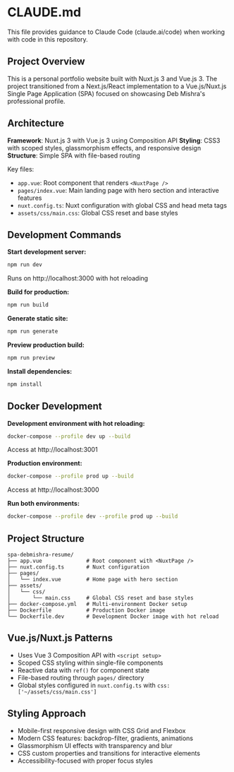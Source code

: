 # CLAUDE.md

This file provides guidance to Claude Code (claude.ai/code) when working with code in this repository.

## Project Overview

This is a personal portfolio website built with Nuxt.js 3 and Vue.js 3. The project transitioned from a Next.js/React implementation to a Vue.js/Nuxt.js Single Page Application (SPA) focused on showcasing Deb Mishra's professional profile.

## Architecture

**Framework**: Nuxt.js 3 with Vue.js 3 using Composition API
**Styling**: CSS3 with scoped styles, glassmorphism effects, and responsive design
**Structure**: Simple SPA with file-based routing

Key files:
- `app.vue`: Root component that renders `<NuxtPage />`
- `pages/index.vue`: Main landing page with hero section and interactive features
- `nuxt.config.ts`: Nuxt configuration with global CSS and head meta tags
- `assets/css/main.css`: Global CSS reset and base styles

## Development Commands

**Start development server:**
```bash
npm run dev
```
Runs on http://localhost:3000 with hot reloading

**Build for production:**
```bash
npm run build
```

**Generate static site:**
```bash
npm run generate
```

**Preview production build:**
```bash
npm run preview
```

**Install dependencies:**
```bash
npm install
```

## Docker Development

**Development environment with hot reloading:**
```bash
docker-compose --profile dev up --build
```
Access at http://localhost:3001

**Production environment:**
```bash
docker-compose --profile prod up --build
```
Access at http://localhost:3000

**Run both environments:**
```bash
docker-compose --profile dev --profile prod up --build
```

## Project Structure

```
spa-debmishra-resume/
├── app.vue              # Root component with <NuxtPage />
├── nuxt.config.ts       # Nuxt configuration
├── pages/
│   └── index.vue        # Home page with hero section
├── assets/
│   └── css/
│       └── main.css     # Global CSS reset and base styles
├── docker-compose.yml   # Multi-environment Docker setup
├── Dockerfile           # Production Docker image
└── Dockerfile.dev       # Development Docker image with hot reload
```

## Vue.js/Nuxt.js Patterns

- Uses Vue 3 Composition API with `<script setup>`
- Scoped CSS styling within single-file components
- Reactive data with `ref()` for component state
- File-based routing through `pages/` directory
- Global styles configured in `nuxt.config.ts` with `css: ['~/assets/css/main.css']`

## Styling Approach

- Mobile-first responsive design with CSS Grid and Flexbox
- Modern CSS features: backdrop-filter, gradients, animations
- Glassmorphism UI effects with transparency and blur
- CSS custom properties and transitions for interactive elements
- Accessibility-focused with proper focus styles